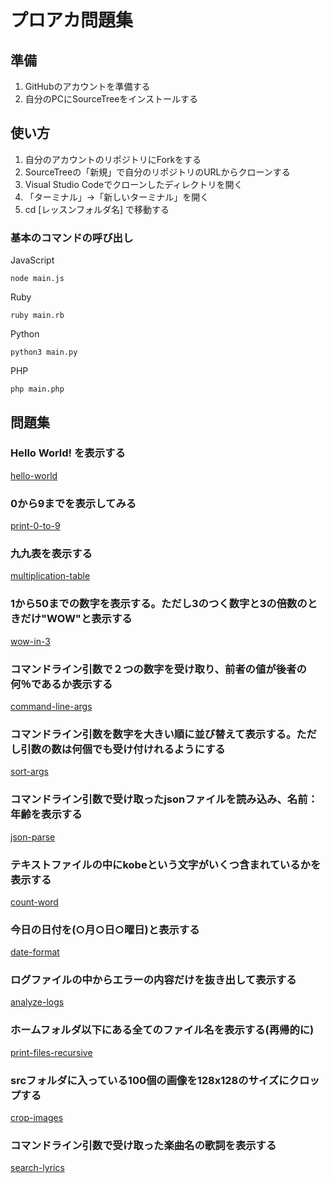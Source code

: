 # プロアカ問題集

## 準備
1. GitHubのアカウントを準備する
2. 自分のPCにSourceTreeをインストールする

## 使い方

1. 自分のアカウントのリポジトリにForkをする
2. SourceTreeの「新規」で自分のリポジトリのURLからクローンする
3. Visual Studio Codeでクローンしたディレクトリを開く
4. 「ターミナル」→「新しいターミナル」を開く
5. cd [レッスンフォルダ名] で移動する

### 基本のコマンドの呼び出し
JavaScript
```shell:
node main.js
```
Ruby
```shell:
ruby main.rb
```
Python
```shell:
python3 main.py
```
PHP
```shell:
php main.php
```

## 問題集

###  Hello World! を表示する

[hello-world](hello-world)

### 0から9までを表示してみる

[print-0-to-9](print-0-to-9)

###  九九表を表示する

[multiplication-table](multiplication-table)

### 1から50までの数字を表示する。ただし3のつく数字と3の倍数のときだけ"WOW"と表示する

[wow-in-3](wow-in-3)

### コマンドライン引数で２つの数字を受け取り、前者の値が後者の何％であるか表示する

[command-line-args](command-line-args)


### コマンドライン引数を数字を大きい順に並び替えて表示する。ただし引数の数は何個でも受け付けれるようにする

[sort-args](sort-args)


### コマンドライン引数で受け取ったjsonファイルを読み込み、名前：年齢を表示する

[json-parse](json-parse)

### テキストファイルの中にkobeという文字がいくつ含まれているかを表示する

[count-word](count-word)

### 今日の日付を(○月○日○曜日)と表示する 

[date-format](date-format)

### ログファイルの中からエラーの内容だけを抜き出して表示する

[analyze-logs](analyze-logs)

### ホームフォルダ以下にある全てのファイル名を表示する(再帰的に)

[print-files-recursive](print-files-recursive)

### srcフォルダに入っている100個の画像を128x128のサイズにクロップする

[crop-images](crop-images)

### コマンドライン引数で受け取った楽曲名の歌詞を表示する

[search-lyrics](search-lyrics)
